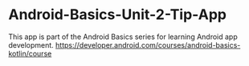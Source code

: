 # Android-Basics-Unit-2-Tip-App
This app is part of the Android Basics series for learning Android app development. https://developer.android.com/courses/android-basics-kotlin/course

